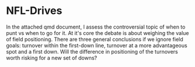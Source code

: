 # NFL-Drives
In the attached qmd document, I assess the controversial topic of when to punt vs when to go for it. At it's core the debate is about weighing the value of field positioning. There are three general conclusions if we ignore field goals: turnover within the first-down line, turnover at a more advantageous spot and a first down. Will the difference in positioning of the turnovers worth risking for a new set of downs?
